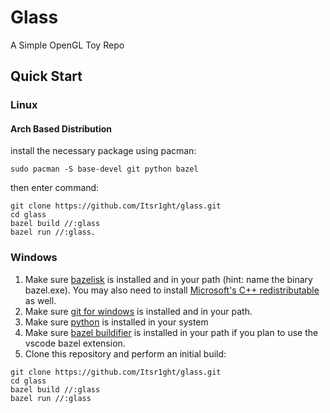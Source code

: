 # Glass

A Simple OpenGL Toy Repo

## Quick Start

<h3>Linux</h3>

<h4>Arch Based Distribution</h4>

install the necessary package using pacman:

~~~
sudo pacman -S base-devel git python bazel 
~~~

then enter command:

~~~
git clone https://github.com/Itsr1ght/glass.git
cd glass
bazel build //:glass
bazel run //:glass.
~~~


<h3>Windows</h3>

1) Make sure [bazelisk](https://github.com/bazelbuild/bazelisk/releases) is installed and in your path (hint: name the binary bazel.exe). You may also need to install [Microsoft's C++ redistributable](https://learn.microsoft.com/en-us/cpp/windows/latest-supported-vc-redist) as well.
2) Make sure [git for windows](https://gitforwindows.org/) is installed and in your path.
3) Make sure [python](https://www.python.org/) is installed in your system
4) Make sure [bazel buildifier](https://github.com/bazelbuild/buildtools/releases) is installed in your path if you plan to use the vscode bazel extension.
5) Clone this repository and perform an initial build:

~~~
git clone https://github.com/Itsr1ght/glass.git
cd glass
bazel build //:glass
bazel run //:glass
~~~
